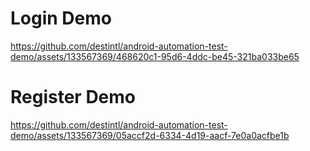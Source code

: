 # Login Demo


https://github.com/destintl/android-automation-test-demo/assets/133567369/468620c1-95d6-4ddc-be45-321ba033be65


# Register Demo



https://github.com/destintl/android-automation-test-demo/assets/133567369/05accf2d-6334-4d19-aacf-7e0a0acfbe1b

